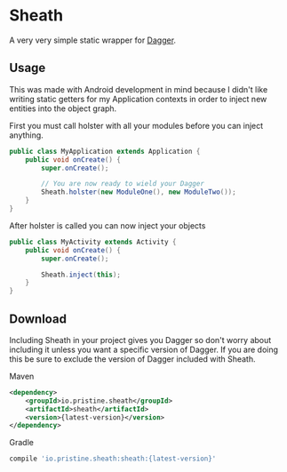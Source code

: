 Sheath
======

A very very simple static wrapper for [Dagger](https://github.com/square/dagger).


Usage
--------

This was made with Android development in mind because I didn't like writing static getters for my Application contexts in order to inject new entities into the object graph.

First you must call holster with all your modules before you can inject anything.

```java
public class MyApplication extends Application {
    public void onCreate() {
        super.onCreate();

        // You are now ready to wield your Dagger
        Sheath.holster(new ModuleOne(), new ModuleTwo());
    }
}
```

After holster is called you can now inject your objects

```java
public class MyActivity extends Activity {
    public void onCreate() {
        super.onCreate();

        Sheath.inject(this);
    }
}
```

Download
--------
Including Sheath in your project gives you Dagger so don't worry about including it unless you want a specific version of Dagger. If you are doing this be sure to exclude the version of Dagger included with Sheath.

Maven

```xml
<dependency>
	<groupId>io.pristine.sheath</groupId>
	<artifactId>sheath</artifactId>
	<version>{latest-version}</version>
</dependency>
```

Gradle

```groovy
compile 'io.pristine.sheath:sheath:{latest-version}'
```
